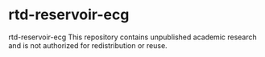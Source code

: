# rtd-reservoir-ecg
rtd-reservoir-ecg
This repository contains unpublished academic research and is not authorized for redistribution or reuse.
